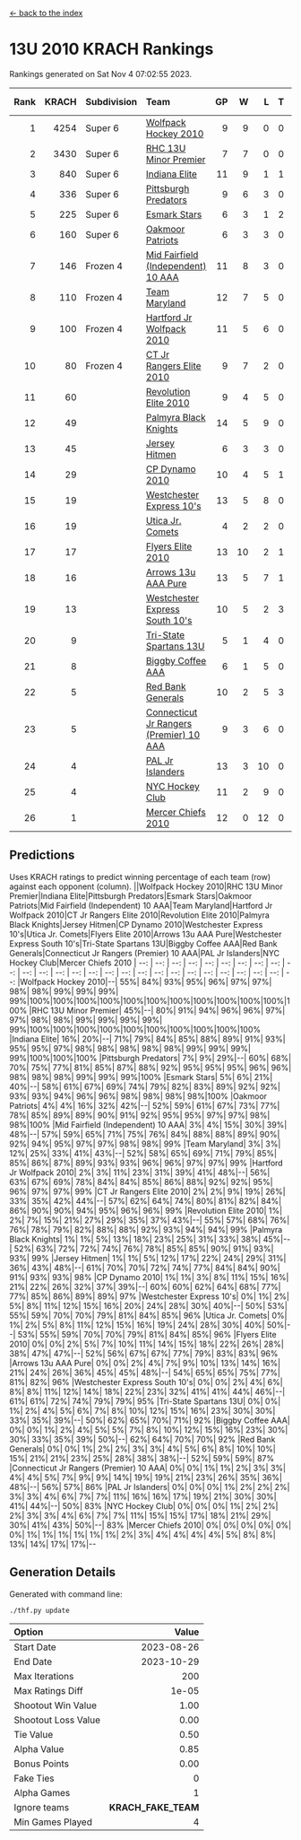 [<- back to the index](readme.md)
# 13U 2010 KRACH Rankings
Rankings generated on Sat Nov  4 07:02:55 2023.

Rank|KRACH|Subdivision|Team|GP|W|L|T|OTW|OTL|SoS|Exp Wins|Win Diff
---:|---:|:---|:---|---:|---:|---:|---:|---:|---:|---:|---:|---:
1|4254|Super 6|[Wolfpack Hockey 2010](https://gamesheetstats.com/seasons/3664/teams/140960/schedule)|9|9|0|0|0|0|68|9.8|-0.0
2|3430|Super 6|[RHC 13U Minor Premier](https://gamesheetstats.com/seasons/3664/teams/140959/schedule)|7|7|0|0|1|0|68|7.8|-0.0
3|840|Super 6|[Indiana Elite](https://gamesheetstats.com/seasons/3664/teams/144350/schedule)|11|9|1|1|0|0|152|10.4|0.0
4|336|Super 6|[Pittsburgh Predators](https://gamesheetstats.com/seasons/3664/teams/140974/schedule)|9|6|3|0|0|0|298|6.9|0.0
5|225|Super 6|[Esmark Stars](https://gamesheetstats.com/seasons/3664/teams/140972/schedule)|6|3|1|2|0|0|261|4.9|0.0
6|160|Super 6|[Oakmoor Patriots](https://gamesheetstats.com/seasons/3664/teams/162748/schedule)|6|3|3|0|0|0|339|3.9|0.0
7|146|Frozen 4|[Mid Fairfield (Independent) 10 AAA](https://gamesheetstats.com/seasons/3664/teams/140956/schedule)|11|8|3|0|1|0|729|8.9|0.0
8|110|Frozen 4|[Team Maryland](https://gamesheetstats.com/seasons/3664/teams/140976/schedule)|12|7|5|0|1|0|571|7.9|0.0
9|100|Frozen 4|[Hartford Jr Wolfpack 2010](https://gamesheetstats.com/seasons/3664/teams/140957/schedule)|11|5|6|0|0|2|1317|5.8|-0.0
10|80|Frozen 4|[CT Jr Rangers Elite 2010](https://gamesheetstats.com/seasons/3664/teams/140955/schedule)|9|7|2|0|1|0|25|7.9|0.0
11|60||[Revolution Elite 2010](https://gamesheetstats.com/seasons/3664/teams/140975/schedule)|9|4|5|0|0|0|526|4.9|0.0
12|49||[Palmyra Black Knights](https://gamesheetstats.com/seasons/3664/teams/140973/schedule)|14|5|9|0|0|0|1073|5.9|0.0
13|45||[Jersey Hitmen](https://gamesheetstats.com/seasons/3664/teams/140961/schedule)|6|3|3|0|0|1|88|3.9|0.0
14|29||[CP Dynamo 2010](https://gamesheetstats.com/seasons/3664/teams/140968/schedule)|10|4|5|1|0|1|82|5.4|0.0
15|19||[Westchester Express 10's](https://gamesheetstats.com/seasons/3664/teams/140967/schedule)|13|5|8|0|0|0|301|5.9|0.0
16|19||[Utica Jr. Comets](https://gamesheetstats.com/seasons/3664/teams/140970/schedule)|4|2|2|0|1|0|35|2.9|0.0
17|17||[Flyers Elite 2010](https://gamesheetstats.com/seasons/3664/teams/140963/schedule)|13|10|2|1|0|0|7|11.4|0.0
18|16||[Arrows 13u AAA Pure](https://gamesheetstats.com/seasons/3664/teams/140965/schedule)|13|5|7|1|0|0|633|6.4|0.0
19|13||[Westchester Express South 10's](https://gamesheetstats.com/seasons/3664/teams/140971/schedule)|10|5|2|3|0|0|19|7.4|0.0
20|9||[Tri-State Spartans 13U](https://gamesheetstats.com/seasons/3664/teams/144349/schedule)|5|1|4|0|1|0|226|1.9|0.0
21|8||[Biggby Coffee AAA](https://gamesheetstats.com/seasons/3664/teams/144347/schedule)|6|1|5|0|0|1|314|1.9|0.0
22|5||[Red Bank Generals](https://gamesheetstats.com/seasons/3664/teams/140962/schedule)|10|2|5|3|0|1|12|4.4|0.0
23|5||[Connecticut Jr Rangers (Premier) 10 AAA](https://gamesheetstats.com/seasons/3664/teams/140958/schedule)|9|3|6|0|0|0|18|3.9|0.0
24|4||[PAL Jr Islanders](https://gamesheetstats.com/seasons/3664/teams/140969/schedule)|13|3|10|0|0|0|22|3.9|0.0
25|4||[NYC Hockey Club](https://gamesheetstats.com/seasons/3664/teams/140966/schedule)|11|2|9|0|0|0|39|2.9|0.0
26|1||[Mercer Chiefs 2010](https://gamesheetstats.com/seasons/3664/teams/140964/schedule)|12|0|12|0|0|0|22|0.9|0.0

## Predictions
Uses KRACH ratings to predict winning percentage of each team (row) against each opponent (column).
||Wolfpack Hockey 2010|RHC 13U Minor Premier|Indiana Elite|Pittsburgh Predators|Esmark Stars|Oakmoor Patriots|Mid Fairfield (Independent) 10 AAA|Team Maryland|Hartford Jr Wolfpack 2010|CT Jr Rangers Elite 2010|Revolution Elite 2010|Palmyra Black Knights|Jersey Hitmen|CP Dynamo 2010|Westchester Express 10's|Utica Jr. Comets|Flyers Elite 2010|Arrows 13u AAA Pure|Westchester Express South 10's|Tri-State Spartans 13U|Biggby Coffee AAA|Red Bank Generals|Connecticut Jr Rangers (Premier) 10 AAA|PAL Jr Islanders|NYC Hockey Club|Mercer Chiefs 2010
| --: | --: | --: | --: | --: | --: | --: | --: | --: | --: | --: | --: | --: | --: | --: | --: | --: | --: | --: | --: | --: | --: | --: | --: | --: | --: | --: 
|Wolfpack Hockey 2010|--| 55%| 84%| 93%| 95%| 96%| 97%| 97%| 98%| 98%| 99%| 99%| 99%| 99%|100%|100%|100%|100%|100%|100%|100%|100%|100%|100%|100%|100%
|RHC 13U Minor Premier| 45%|--| 80%| 91%| 94%| 96%| 96%| 97%| 97%| 98%| 98%| 99%| 99%| 99%| 99%| 99%|100%|100%|100%|100%|100%|100%|100%|100%|100%|100%
|Indiana Elite| 16%| 20%|--| 71%| 79%| 84%| 85%| 88%| 89%| 91%| 93%| 95%| 95%| 97%| 98%| 98%| 98%| 98%| 98%| 99%| 99%| 99%| 99%|100%|100%|100%
|Pittsburgh Predators|  7%|  9%| 29%|--| 60%| 68%| 70%| 75%| 77%| 81%| 85%| 87%| 88%| 92%| 95%| 95%| 95%| 96%| 96%| 98%| 98%| 98%| 99%| 99%| 99%|100%
|Esmark Stars|  5%|  6%| 21%| 40%|--| 58%| 61%| 67%| 69%| 74%| 79%| 82%| 83%| 89%| 92%| 92%| 93%| 93%| 94%| 96%| 96%| 98%| 98%| 98%| 98%|100%
|Oakmoor Patriots|  4%|  4%| 16%| 32%| 42%|--| 52%| 59%| 61%| 67%| 73%| 77%| 78%| 85%| 89%| 89%| 90%| 91%| 92%| 95%| 95%| 97%| 97%| 98%| 98%|100%
|Mid Fairfield (Independent) 10 AAA|  3%|  4%| 15%| 30%| 39%| 48%|--| 57%| 59%| 65%| 71%| 75%| 76%| 84%| 88%| 88%| 89%| 90%| 92%| 94%| 95%| 97%| 97%| 98%| 98%| 99%
|Team Maryland|  3%|  3%| 12%| 25%| 33%| 41%| 43%|--| 52%| 58%| 65%| 69%| 71%| 79%| 85%| 85%| 86%| 87%| 89%| 93%| 93%| 96%| 96%| 97%| 97%| 99%
|Hartford Jr Wolfpack 2010|  2%|  3%| 11%| 23%| 31%| 39%| 41%| 48%|--| 56%| 63%| 67%| 69%| 78%| 84%| 84%| 85%| 86%| 88%| 92%| 92%| 95%| 96%| 97%| 97%| 99%
|CT Jr Rangers Elite 2010|  2%|  2%|  9%| 19%| 26%| 33%| 35%| 42%| 44%|--| 57%| 62%| 64%| 74%| 80%| 81%| 82%| 84%| 86%| 90%| 90%| 94%| 95%| 96%| 96%| 99%
|Revolution Elite 2010|  1%|  2%|  7%| 15%| 21%| 27%| 29%| 35%| 37%| 43%|--| 55%| 57%| 68%| 76%| 76%| 78%| 79%| 82%| 88%| 88%| 92%| 93%| 94%| 94%| 99%
|Palmyra Black Knights|  1%|  1%|  5%| 13%| 18%| 23%| 25%| 31%| 33%| 38%| 45%|--| 52%| 63%| 72%| 72%| 74%| 76%| 78%| 85%| 85%| 90%| 91%| 93%| 93%| 99%
|Jersey Hitmen|  1%|  1%|  5%| 12%| 17%| 22%| 24%| 29%| 31%| 36%| 43%| 48%|--| 61%| 70%| 70%| 72%| 74%| 77%| 84%| 84%| 90%| 91%| 93%| 93%| 98%
|CP Dynamo 2010|  1%|  1%|  3%|  8%| 11%| 15%| 16%| 21%| 22%| 26%| 32%| 37%| 39%|--| 60%| 60%| 62%| 64%| 68%| 77%| 77%| 85%| 86%| 89%| 89%| 97%
|Westchester Express 10's|  0%|  1%|  2%|  5%|  8%| 11%| 12%| 15%| 16%| 20%| 24%| 28%| 30%| 40%|--| 50%| 53%| 55%| 59%| 70%| 70%| 79%| 81%| 84%| 85%| 96%
|Utica Jr. Comets|  0%|  1%|  2%|  5%|  8%| 11%| 12%| 15%| 16%| 19%| 24%| 28%| 30%| 40%| 50%|--| 53%| 55%| 59%| 70%| 70%| 79%| 81%| 84%| 85%| 96%
|Flyers Elite 2010|  0%|  0%|  2%|  5%|  7%| 10%| 11%| 14%| 15%| 18%| 22%| 26%| 28%| 38%| 47%| 47%|--| 52%| 56%| 67%| 67%| 77%| 79%| 83%| 83%| 96%
|Arrows 13u AAA Pure|  0%|  0%|  2%|  4%|  7%|  9%| 10%| 13%| 14%| 16%| 21%| 24%| 26%| 36%| 45%| 45%| 48%|--| 54%| 65%| 65%| 75%| 77%| 81%| 82%| 96%
|Westchester Express South 10's|  0%|  0%|  2%|  4%|  6%|  8%|  8%| 11%| 12%| 14%| 18%| 22%| 23%| 32%| 41%| 41%| 44%| 46%|--| 61%| 61%| 72%| 74%| 79%| 79%| 95%
|Tri-State Spartans 13U|  0%|  0%|  1%|  2%|  4%|  5%|  6%|  7%|  8%| 10%| 12%| 15%| 16%| 23%| 30%| 30%| 33%| 35%| 39%|--| 50%| 62%| 65%| 70%| 71%| 92%
|Biggby Coffee AAA|  0%|  0%|  1%|  2%|  4%|  5%|  5%|  7%|  8%| 10%| 12%| 15%| 16%| 23%| 30%| 30%| 33%| 35%| 39%| 50%|--| 62%| 64%| 70%| 70%| 92%
|Red Bank Generals|  0%|  0%|  1%|  2%|  2%|  3%|  3%|  4%|  5%|  6%|  8%| 10%| 10%| 15%| 21%| 21%| 23%| 25%| 28%| 38%| 38%|--| 52%| 59%| 59%| 87%
|Connecticut Jr Rangers (Premier) 10 AAA|  0%|  0%|  1%|  1%|  2%|  3%|  3%|  4%|  4%|  5%|  7%|  9%|  9%| 14%| 19%| 19%| 21%| 23%| 26%| 35%| 36%| 48%|--| 56%| 57%| 86%
|PAL Jr Islanders|  0%|  0%|  0%|  1%|  2%|  2%|  2%|  3%|  3%|  4%|  6%|  7%|  7%| 11%| 16%| 16%| 17%| 19%| 21%| 30%| 30%| 41%| 44%|--| 50%| 83%
|NYC Hockey Club|  0%|  0%|  0%|  1%|  2%|  2%|  2%|  3%|  3%|  4%|  6%|  7%|  7%| 11%| 15%| 15%| 17%| 18%| 21%| 29%| 30%| 41%| 43%| 50%|--| 83%
|Mercer Chiefs 2010|  0%|  0%|  0%|  0%|  0%|  0%|  1%|  1%|  1%|  1%|  1%|  1%|  2%|  3%|  4%|  4%|  4%|  4%|  5%|  8%|  8%| 13%| 14%| 17%| 17%|--

## Generation Details

Generated with command line:
```
./thf.py update
```

| Option | Value |
| :----- | ----: |
| Start Date | 2023-08-26 |
| End Date | 2023-10-29 |
| Max Iterations | 200 |
| Max Ratings Diff | 1e-05 |
| Shootout Win Value | 1.00 |
| Shootout Loss Value | 0.00 |
| Tie Value | 0.50 |
| Alpha Value | 0.85 |
| Bonus Points | 0.00 |
| Fake Ties | 0 |
| Alpha Games | 1 |
| Ignore teams | __KRACH_FAKE_TEAM__ |
| Min Games Played | 4 |

